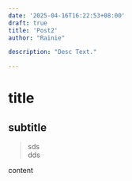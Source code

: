 ```yaml
---
date: '2025-04-16T16:22:53+08:00'
draft: true
title: 'Post2'
author: "Rainie"

description: "Desc Text."

---
```


# title

## subtitle

> sds \
> dds

content


